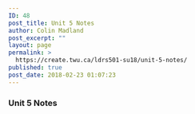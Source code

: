 ```yaml
---
ID: 48
post_title: Unit 5 Notes
author: Colin Madland
post_excerpt: ""
layout: page
permalink: >
  https://create.twu.ca/ldrs501-su18/unit-5-notes/
published: true
post_date: 2018-02-23 01:07:23
---
```

<h3>Unit 5 Notes</h3>